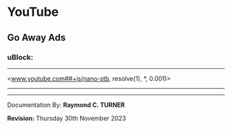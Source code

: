 # YouTube

## Go Away Ads

### uBlock:

******************************************************
<www.youtube.com##+js(nano-stb, resolve(1), *, 0.001)>
******************************************************







---

Documentation By: **Raymond C. TURNER**

**Revision:** Thursday 30th November 2023